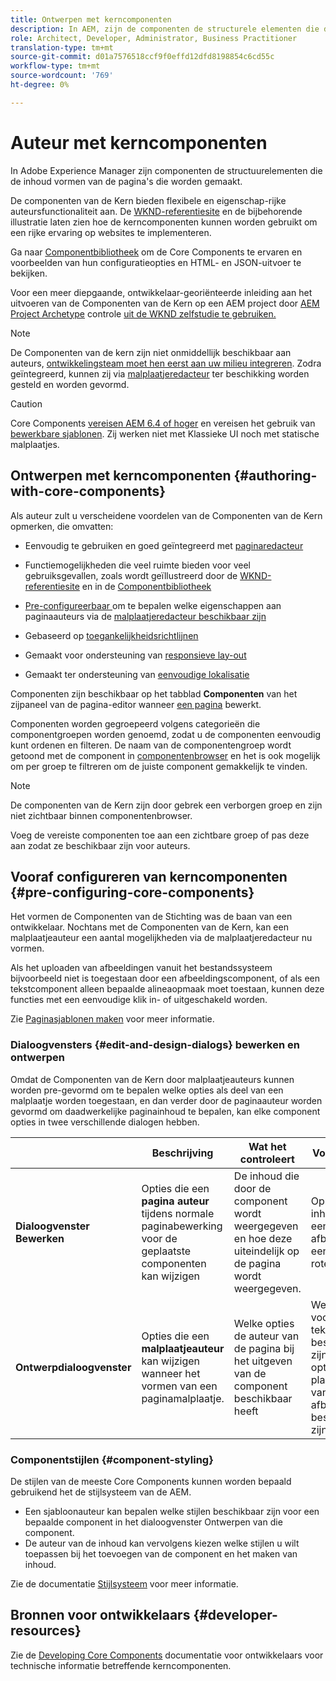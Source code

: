 ```yaml
---
title: Ontwerpen met kerncomponenten
description: In AEM, zijn de componenten de structurele elementen die de inhoud van de pagina's vormen die worden ontworpen - de Componenten van de Kern bieden flexibele en eigenschap-rijke auteursfunctionaliteit aan.
role: Architect, Developer, Administrator, Business Practitioner
translation-type: tm+mt
source-git-commit: d01a7576518ccf9f0effd12dfd8198854c6cd55c
workflow-type: tm+mt
source-wordcount: '769'
ht-degree: 0%

---
```



# Auteur met kerncomponenten

In Adobe Experience Manager zijn componenten de structuurelementen die de inhoud vormen van de pagina&#39;s die worden gemaakt.

De componenten van de Kern bieden flexibele en eigenschap-rijke auteursfunctionaliteit aan. De [WKND-referentiesite](https://wknd.site) en de bijbehorende illustratie laten zien hoe de kerncomponenten kunnen worden gebruikt om een rijke ervaring op websites te implementeren.

Ga naar [Componentbibliotheek](https://adobe.com/go/aem_cmp_library) om de Core Components te ervaren en voorbeelden van hun configuratieopties en HTML- en JSON-uitvoer te bekijken.

Voor een meer diepgaande, ontwikkelaar-georiënteerde inleiding aan het uitvoeren van de Componenten van de Kern op een AEM project door [AEM Project Archetype](/help/developing/archetype/overview.md) controle [uit de WKND zelfstudie te gebruiken.](https://docs.adobe.com/content/help/en/experience-manager-learn/getting-started-wknd-tutorial-develop/overview.html)

>[!NOTE]
>
>De Componenten van de kern zijn niet onmiddellijk beschikbaar aan auteurs, [ontwikkelingsteam moet hen eerst aan uw milieu integreren](/help/get-started/using.md). Zodra geïntegreerd, kunnen zij via [malplaatjeredacteur](https://docs.adobe.com/content/help/en/experience-manager-cloud-service/sites/authoring/features/templates.html) ter beschikking worden gesteld en worden gevormd.

>[!CAUTION]
>
>Core Components [vereisen AEM 6.4 of hoger](/help/versions.md) en vereisen het gebruik van [bewerkbare sjablonen](https://docs.adobe.com/content/help/en/experience-manager-cloud-service/sites/authoring/features/templates.html). Zij werken niet met Klassieke UI noch met statische malplaatjes.

## Ontwerpen met kerncomponenten {#authoring-with-core-components}

Als auteur zult u verscheidene voordelen van de Componenten van de Kern opmerken, die omvatten:

* Eenvoudig te gebruiken en goed geïntegreerd met [paginaredacteur](https://docs.adobe.com/content/help/en/experience-manager-cloud-service/sites/authoring/fundamentals/editing-content.html)

* Functiemogelijkheden die veel ruimte bieden voor veel gebruiksgevallen, zoals wordt geïllustreerd door de [WKND-referentiesite](https://wknd.site) en in de [Componentbibliotheek](https://adobe.com/go/aem_cmp_library)

* [Pre-configureerbaar ](#pre-configuring-core-components) om te bepalen welke eigenschappen aan paginaauteurs via de  [malplaatjeredacteur beschikbaar zijn](https://docs.adobe.com/content/help/en/experience-manager-cloud-service/sites/authoring/features/templates.html)

* Gebaseerd op [toegankelijkheidsrichtlijnen](https://docs.adobe.com/content/help/en/experience-manager-cloud-service/sites/authoring/fundamentals/accessible-content.html)

* Gemaakt voor ondersteuning van [responsieve lay-out](https://docs.adobe.com/content/help/en/experience-manager-cloud-service/sites/authoring/features/responsive-layout.html)

* Gemaakt ter ondersteuning van [eenvoudige lokalisatie](localization.md)

Componenten zijn beschikbaar op het tabblad **Componenten** van het zijpaneel van de pagina-editor wanneer [een pagina](https://docs.adobe.com/content/help/en/experience-manager-cloud-service/sites/authoring/fundamentals/editing-content.html) bewerkt.

Componenten worden gegroepeerd volgens categorieën die componentgroepen worden genoemd, zodat u de componenten eenvoudig kunt ordenen en filteren. De naam van de componentengroep wordt getoond met de component in [componentenbrowser](https://docs.adobe.com/content/help/en/experience-manager-cloud-service/sites/authoring/fundamentals/editing-content.html) en het is ook mogelijk om per groep te filtreren om de juiste component gemakkelijk te vinden.

>[!NOTE]
>
>De componenten van de Kern zijn door gebrek een verborgen groep en zijn niet zichtbaar binnen componentenbrowser.
>
>Voeg de vereiste componenten toe aan een zichtbare groep of pas deze aan zodat ze beschikbaar zijn voor auteurs.

## Vooraf configureren van kerncomponenten {#pre-configuring-core-components}

Het vormen de Componenten van de Stichting was de baan van een ontwikkelaar. Nochtans met de Componenten van de Kern, kan een malplaatjeauteur een aantal mogelijkheden via de malplaatjeredacteur nu vormen.

Als het uploaden van afbeeldingen vanuit het bestandssysteem bijvoorbeeld niet is toegestaan door een afbeeldingscomponent, of als een tekstcomponent alleen bepaalde alineaopmaak moet toestaan, kunnen deze functies met een eenvoudige klik in- of uitgeschakeld worden.

Zie [Paginasjablonen maken](https://docs.adobe.com/content/help/en/experience-manager-cloud-service/sites/authoring/features/templates.html) voor meer informatie.

### Dialoogvensters {#edit-and-design-dialogs} bewerken en ontwerpen

Omdat de Componenten van de Kern door malplaatjeauteurs kunnen worden pre-gevormd om te bepalen welke opties als deel van een malplaatje worden toegestaan, en dan verder door de paginaauteur worden gevormd om daadwerkelijke paginainhoud te bepalen, kan elke component opties in twee verschillende dialogen hebben.

|  | Beschrijving | Wat het controleert | Voorbeelden |
|--- |--- |--- |--- |
| **Dialoogvenster Bewerken** | Opties die een **pagina auteur** tijdens normale paginabewerking voor de geplaatste componenten kan wijzigen | De inhoud die door de component wordt weergegeven en hoe deze uiteindelijk op de pagina wordt weergegeven. | Opmaak van inhoudstekst, een afbeelding op een pagina roteren |
| **Ontwerpdialoogvenster** | Opties die een **malplaatjeauteur** kan wijzigen wanneer het vormen van een paginamalplaatje. | Welke opties de auteur van de pagina bij het uitgeven van de component beschikbaar heeft | Welke opties voor tekstopmaak beschikbaar zijn, welke opties voor plaatsindeling van afbeeldingen beschikbaar zijn |

### Componentstijlen {#component-styling}

De stijlen van de meeste Core Components kunnen worden bepaald gebruikend het de stijlsysteem van de AEM.

* Een sjabloonauteur kan bepalen welke stijlen beschikbaar zijn voor een bepaalde component in het dialoogvenster Ontwerpen van die component.
* De auteur van de inhoud kan vervolgens kiezen welke stijlen u wilt toepassen bij het toevoegen van de component en het maken van inhoud.

Zie de documentatie [Stijlsysteem](https://docs.adobe.com/content/help/en/experience-manager-cloud-service/sites/authoring/features/style-system.html) voor meer informatie.

## Bronnen voor ontwikkelaars {#developer-resources}

Zie de [Developing Core Components](/help/developing/overview.md) documentatie voor ontwikkelaars voor technische informatie betreffende kerncomponenten.
